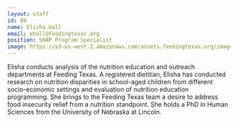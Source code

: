 ```yaml
---
layout: staff
id: 09
name: Elisha Hall
email: ehall@feedingtexas.org
position: SNAP Program Specialist
image: https://s3-us-west-2.amazonaws.com/assets.feedingtexas.org/images/staff/elisha-hall.JPG
---
```

Elisha conducts analysis of the nutrition education and outreach departments at Feeding Texas. A registered dietitian, Elisha has conducted research on nutrition disparities in school-aged children from different socio-economic settings and evaluation of nutrition education programming. She brings to the Feeding Texas team a desire to address food insecurity relief from a nutrition standpoint. She holds a PhD in Human Sciences from the University of Nebraska at Lincoln.
